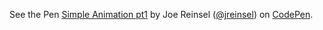 <p data-height="265" data-theme-id="0" data-slug-hash="vgPVyO" data-default-tab="js,result" data-user="jreinsel" data-embed-version="2" data-pen-title="Simple Animation pt1" class="codepen">See the Pen <a href="https://codepen.io/jreinsel/pen/vgPVyO/">Simple Animation pt1</a> by Joe Reinsel (<a href="https://codepen.io/jreinsel">@jreinsel</a>) on <a href="https://codepen.io">CodePen</a>.</p>
<script async src="https://production-assets.codepen.io/assets/embed/ei.js"></script>
